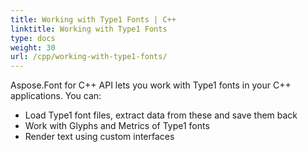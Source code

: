```yaml
---
title: Working with Type1 Fonts | C++
linktitle: Working with Type1 Fonts
type: docs
weight: 30
url: /cpp/working-with-type1-fonts/
---
```


Aspose.Font for C++ API lets you work with Type1 fonts in your C++ applications. You can:
 * Load Type1 font files, extract data from these and save them back
 * Work with Glyphs and Metrics of Type1 fonts
 * Render text using custom interfaces
